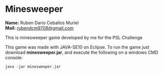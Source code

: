 # Minesweeper

**Name:** Ruben Dario Ceballos Muriel  
**Mail:** rubendcm9708@gmail.com  

This is minesweeper game developed by me for the PSL Challenge

This game was made with JAVA-SE10 on Eclipse. To run the game just download **minesweeper.jar**, and execute the following on a windows CMD console:  

```
java -jar minesweeper.jar  
```
